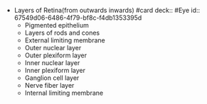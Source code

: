 - Layers of Retina(from outwards inwards) #card
  deck:: #Eye
  id:: 67549d06-6486-4f79-bf8c-f4db1353395d
	- Pigmented epithelium
	- Layers of rods and cones
	- External limiting membrane
	- Outer nuclear layer
	- Outer plexiform layer
	- Inner nuclear layer
	- Inner plexiform layer
	- Ganglion cell layer
	- Nerve fiber layer
	- Internal limiting membrane